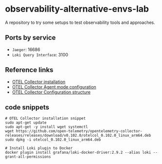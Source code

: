# observability-alternative-envs-lab #

A repository to try some setups to test
observability tools and approaches.


## Ports by service ##

- `Jaeger`: 16686
- `Loki Query Interface`: 3100


## Reference links ##

- [OTEL Collector installation](https://opentelemetry.io/docs/collector/installation/#linux)
- [OTEL Collector Agent mode configuration](https://opentelemetry.io/docs/collector/deployment/agent/)
- [OTEL Collector Configuration structure](https://opentelemetry.io/docs/collector/configuration/)


## code snippets ##

```shell
# OTEL Collector installation snippet
sudo apt-get update
sudo apt-get -y install wget systemctl
wget https://github.com/open-telemetry/opentelemetry-collector-releases/releases/download/v0.102.0/otelcol_0.102.0_linux_arm64.deb
sudo dpkg -i otelcol_0.102.0_linux_arm64.deb
```

```shell
# Install Loki plugin to Docker
docker plugin install grafana/loki-docker-driver:2.9.2 --alias loki --grant-all-permissions
```